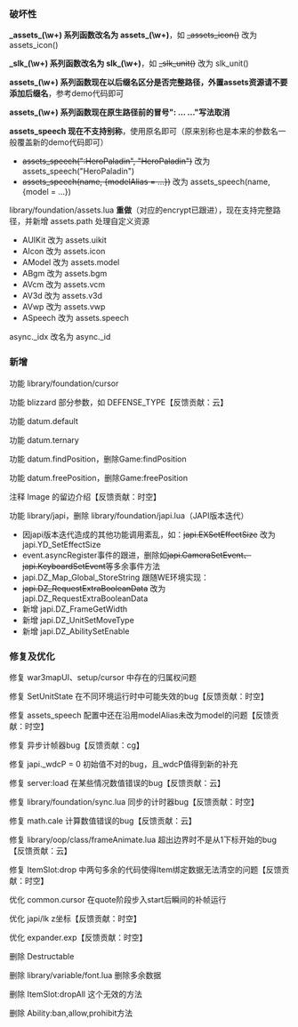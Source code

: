 ### 破坏性

**\_assets_(\w+) 系列函数改名为 assets_(\w+)**，如 ~~_assets_icon()~~ 改为 assets_icon()

**\_slk_(\w+) 系列函数改名为 slk_(\w+)**，如 ~~_slk_unit()~~ 改为 slk_unit()

**assets_(\w+) 系列函数现在以后缀名区分是否完整路径，外置assets资源请不要添加后缀名**，参考demo代码即可

**assets_(\w+) 系列函数现在原生路径前的冒号": ... ..."写法取消**

**assets_speech 现在不支持别称**，使用原名即可（原来别称也是本来的参数名一般覆盖新的demo代码即可）

* ~~assets_speech(":HeroPaladin", "HeroPaladin")~~ 改为 assets_speech("HeroPaladin")
* ~~assets_speech(name, {modelAlias = ...})~~ 改为 assets_speech(name, {model = ...})

library/foundation/assets.lua **重做**（对应的encrypt已跟进），现在支持完整路径，并新增 assets.path 处理自定义资源

* AUIKit 改为 assets.uikit
* AIcon 改为 assets.icon
* AModel 改为 assets.model
* ABgm 改为 assets.bgm
* AVcm 改为 assets.vcm
* AV3d 改为 assets.v3d
* AVwp 改为 assets.vwp
* ASpeech 改为 assets.speech

async._idx 改名为 async._id

### 新增

功能 library/foundation/cursor

功能 blizzard 部分参数，如 DEFENSE_TYPE【反馈贡献：云】

功能 datum.default

功能 datum.ternary

功能 datum.findPosition，删除Game:findPosition

功能 datum.freePosition，删除Game:freePosition

注释 Image 的留边介绍【反馈贡献：时空】

功能 library/japi，删除 library/foundation/japi.lua（JAPI版本迭代）

* 因japi版本迭代造成的其他功能调用紊乱，如：~~japi.EXSetEffectSize~~ 改为 japi.YD_SetEffectSize
* event.asyncRegister事件的跟进，删除如~~japi.CameraSetEvent、japi.KeyboardSetEvent~~等多余事件方法
* japi.DZ_Map_Global_StoreString 跟随WE环境实现：
* ~~japi.DZ_RequestExtraBooleanData~~ 改为 japi.DZ_RequestExtraBooleanData
* 新增 japi.DZ_FrameGetWidth
* 新增 japi.DZ_UnitSetMoveType
* 新增 japi.DZ_AbilitySetEnable

### 修复及优化

修复 war3mapUI、setup/cursor 中存在的归属权问题

修复 SetUnitState 在不同环境运行时中可能失效的bug【反馈贡献：时空】

修复 assets_speech 配置中还在沿用modelAlias未改为model的问题【反馈贡献：时空】

修复 异步计帧器bug【反馈贡献：cg】

修复 japi._wdcP = 0 初始值不对的bug，且_wdcP值得到新的补充

修复 server:load 在某些情况数值错误的bug【反馈贡献：云】

修复 library/foundation/sync.lua 同步的计时器bug【反馈贡献：时空】

修复 math.cale 计算数值错误的bug【反馈贡献：云】

修复 library/oop/class/frameAnimate.lua 超出边界时不是从1下标开始的bug【反馈贡献：云】

修复 ItemSlot:drop 中两句多余的代码使得Item绑定数据无法清空的问题【反馈贡献：时空】

优化 common.cursor 在quote阶段步入start后瞬间的补帧运行

优化 japi/lk z坐标【反馈贡献：时空】

优化 expander.exp【反馈贡献：时空】

删除 Destructable

删除 library/variable/font.lua 删除多余数据

删除 ItemSlot:dropAll 这个无效的方法

删除 Ability:ban,allow,prohibit方法